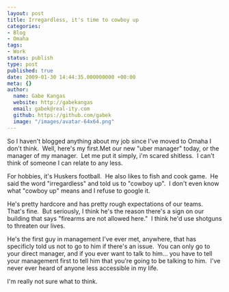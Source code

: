 ```yaml
---
layout: post
title: Irregardless, it's time to cowboy up
categories:
- Blog
- Omaha
tags:
- Work
status: publish
type: post
published: true
date: 2009-01-30 14:44:35.000000000 +00:00
meta: {}
author:
  name: Gabe Kangas
  website: http://gabekangas
  email: gabek@real-ity.com
  github: https://github.com/gabek
  image: "/images/avatar-64x64.png"
---
```

So I haven\'t blogged anything about my job since I\'ve moved to Omaha I don\'t think.  Well, here\'s my first.Met our new \"uber manager\" today, or the manager of my manager.  Let me put it simply, i\'m scared shitless.  I can\'t think of someone I can relate to any less.

For hobbies, it\'s Huskers football.  He also likes to fish and cook game.  He said the word \"irregardless\" and told us to \"cowboy up\".  I don\'t even know what \"cowboy up\" means and I refuse to google it.

He\'s pretty hardcore and has pretty rough expectations of our teams.  That\'s fine.  But seriously, I think he\'s the reason there\'s a sign on our building that says \"firearms are not allowed here.\"  I think he\'d use shotguns to threaten our lives.

He\'s the first guy in management I\'ve ever met, anywhere, that has specificly told us not to go to him if there\'s an issue.  You can only go to your direct manager, and if you ever want to talk to him\... you have to tell your management first to tell him that you\'re going to be talking to him.  I\'ve never ever heard of anyone less accessible in my life.

I\'m really not sure what to think.
